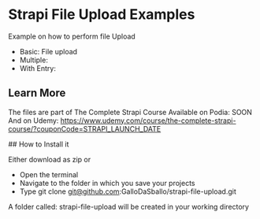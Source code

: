 # Strapi File Upload Examples

Example on how to perform file Upload

- Basic: File upload 
- Multiple: 
- With Entry: 

## Learn More

The files are part of The Complete Strapi Course
Available on Podia: SOON
And on Udemy: https://www.udemy.com/course/the-complete-strapi-course/?couponCode=STRAPI_LAUNCH_DATE


## How to Install it

Either download as zip
or
- Open the terminal
- Navigate to the folder in which you save your projects
- Type git clone git@github.com:GalloDaSballo/strapi-file-upload.git

A folder called: strapi-file-upload will be created in your working directory